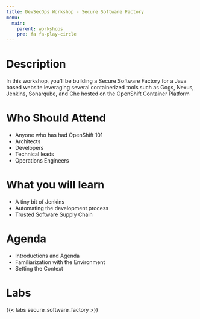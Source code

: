 ```yaml
---
title: DevSecOps Workshop - Secure Software Factory
menu:
  main:
    parent: workshops
    pre: fa fa-play-circle
---
```


# Description
In this workshop, you'll be building a Secure Software Factory for a Java based website leveraging several containerized tools such as Gogs, Nexus, Jenkins, Sonarqube, and Che hosted on the OpenShift Container Platform

# Who Should Attend
- Anyone who has had OpenShift 101
- Architects
- Developers
- Technical leads
- Operations Engineers

# What you will learn
- A tiny bit of Jenkins
- Automating the development process
- Trusted Software Supply Chain

# Agenda
- Introductions and Agenda
- Familiarization with the Environment
- Setting the Context

# Labs

{{< labs secure_software_factory >}}
